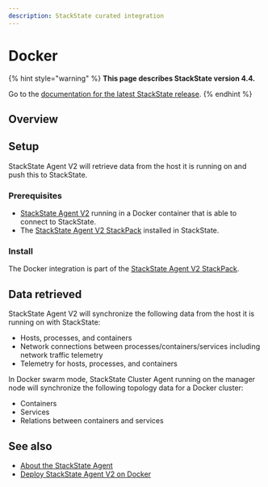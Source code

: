 ```yaml
---
description: StackState curated integration
---
```


# Docker

{% hint style="warning" %}
**This page describes StackState version 4.4.**

Go to the [documentation for the latest StackState release](https://docs.stackstate.com/).
{% endhint %}

## Overview

## Setup

StackState Agent V2 will retrieve data from the host it is running on and push this to StackState.

### Prerequisites

* [StackState Agent V2](../../setup/agent/docker.md) running in a Docker container that is able to connect to StackState.
* The [StackState Agent V2 StackPack](agent.md) installed in StackState.

### Install

The Docker integration is part of the [StackState Agent V2 StackPack](agent.md).

## Data retrieved

StackState Agent V2 will synchronize the following data from the host it is running on with StackState:

* Hosts, processes, and containers
* Network connections between processes/containers/services including network traffic telemetry
* Telemetry for hosts, processes, and containers

In Docker swarm mode, StackState Cluster Agent running on the manager node will synchronize the following topology data for a Docker cluster:

* Containers
* Services
* Relations between containers and services

## See also

* [About the StackState Agent](../../setup/agent/about-stackstate-agent.md)
* [Deploy StackState Agent V2 on Docker](../../setup/agent/docker.md)

